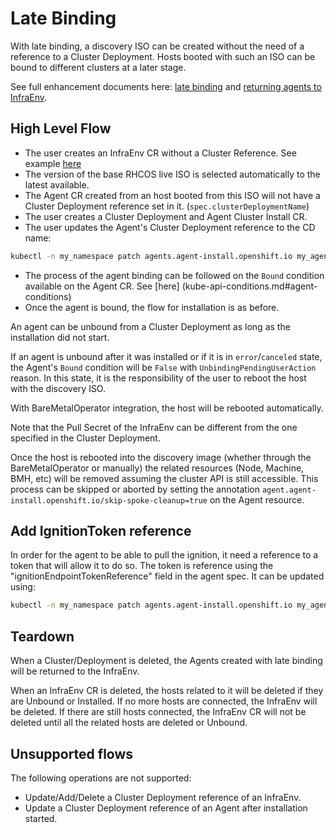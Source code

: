 # Late Binding

With late binding, a discovery ISO can be created without the need of a reference to a Cluster Deployment.
Hosts booted with such an ISO can be bound to different clusters at a later stage.

See full enhancement documents here: [late binding](../enhancements/agent-late-binding.md) and [returning agents to InfraEnv](../enhancements/agents-back-to-infraenv.md).

## High Level Flow
- The user creates an InfraEnv CR without a Cluster Reference. See example [here](crds/infraEnvLateBinding.yaml)
- The version of the base RHCOS live ISO is selected automatically to the latest available.
- The Agent CR created from an host booted from this ISO will not have a Cluster Deployment reference set in it. (`spec.clusterDeploymentName`)
- The user creates a Cluster Deployment and Agent Cluster Install CR.
- The user updates the Agent's Cluster Deployment reference to the CD name:
```bash
kubectl -n my_namespace patch agents.agent-install.openshift.io my_agent -p '{"spec":{"clusterDeploymentName":{"name":"my_cd","namespace":"my_cd_ns"}}}' --type merge
```
- The process of the agent binding can be followed on the `Bound` condition available on the Agent CR. See [here]
(kube-api-conditions.md#agent-conditions)
- Once the agent is bound, the flow for installation is as before.

An agent can be unbound from a Cluster Deployment as long as the installation did not start.

If an agent is unbound after it was installed or if it is in `error`/`canceled` state, the Agent's `Bound` condition will be `False` with `UnbindingPendingUserAction` reason. In this state, it is the responsibility of the user to reboot the host with the discovery ISO.

With BareMetalOperator integration, the host will be rebooted automatically.

Note that the Pull Secret of the InfraEnv can be different from the one specified in the Cluster Deployment.

Once the host is rebooted into the discovery image (whether through the BareMetalOperator or manually) the related resources (Node, Machine, BMH, etc) will be removed assuming the cluster API is still accessible.
This process can be skipped or aborted by setting the annotation `agent.agent-install.openshift.io/skip-spoke-cleanup=true` on the Agent resource.


## Add IgnitionToken reference
In order for the agent to be able to pull the ignition, it need a reference to a token that will allow it to do so.
The token is reference using the "ignitionEndpointTokenReference" field in the agent spec.
It can be updated using:
```bash
kubectl -n my_namespace patch agents.agent-install.openshift.io my_agent -p '{"spec":{"ignitionEndpointTokenReference":{"name":"token_secret_name","namespace":"token_secret_namespace"}}}' --type merge
```

## Teardown

When a Cluster/Deployment is deleted, the Agents created with late binding will be returned to the InfraEnv.

When an InfraEnv CR is deleted, the hosts related to it will be deleted if they are Unbound or Installed.
If no more hosts are connected, the InfraEnv will be deleted.
If there are still hosts connected, the InfraEnv CR will not be deleted until all the related hosts are deleted or Unbound.

## Unsupported flows

The following operations are not supported:

- Update/Add/Delete a Cluster Deployment reference of an InfraEnv.
- Update a Cluster Deployment reference of an Agent after installation started.
